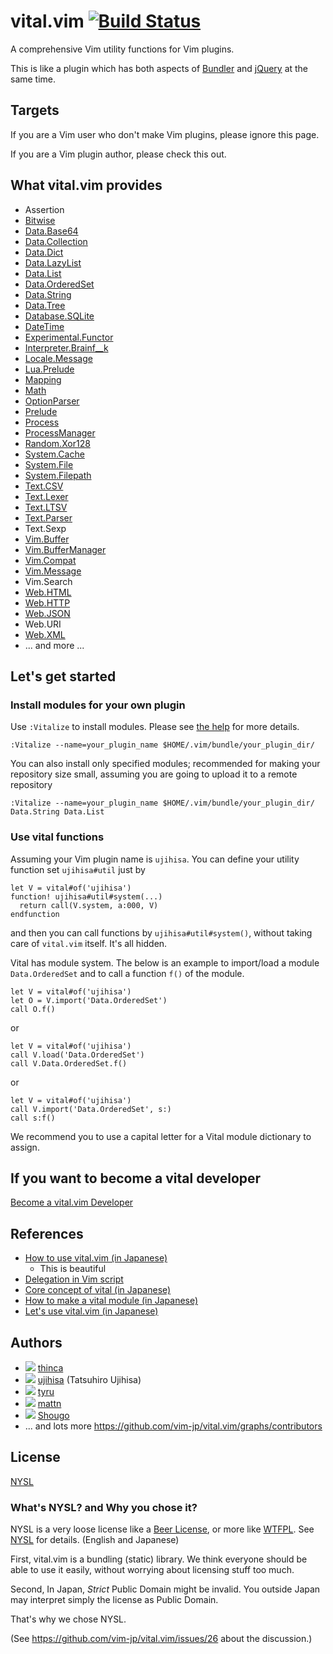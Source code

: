# vital.vim [![Build Status](https://travis-ci.org/vim-jp/vital.vim.png?branch=master)](https://travis-ci.org/vim-jp/vital.vim)

A comprehensive Vim utility functions for Vim plugins.

This is like a plugin which has both aspects of
[Bundler](http://gembundler.com/) and [jQuery](http://jquery.com/) at the same
time.

## Targets

If you are a Vim user who don't make Vim plugins, please ignore this page.

If you are a Vim plugin author, please check this out.

## What vital.vim provides

* Assertion
* [Bitwise](https://github.com/vim-jp/vital.vim/blob/master/doc/vital-bitwise.txt)
* [Data.Base64](https://github.com/vim-jp/vital.vim/blob/master/doc/vital-data-base64.txt)
* [Data.Collection](https://github.com/vim-jp/vital.vim/blob/master/doc/vital-data-collection.txt)
* [Data.Dict](https://github.com/vim-jp/vital.vim/blob/master/doc/vital-data-dict.txt)
* [Data.LazyList](https://github.com/vim-jp/vital.vim/blob/master/doc/vital-data-lazylist.txt)
* [Data.List](https://github.com/vim-jp/vital.vim/blob/master/doc/vital-data-list.txt)
* [Data.OrderedSet](https://github.com/vim-jp/vital.vim/blob/master/doc/vital-data-ordered_set.txt)
* [Data.String](https://github.com/vim-jp/vital.vim/blob/master/doc/vital-data-string.txt)
* [Data.Tree](https://github.com/vim-jp/vital.vim/blob/master/doc/vital-data-tree.txt)
* [Database.SQLite](https://github.com/vim-jp/vital.vim/blob/master/doc/vital-database-sqlite.txt)
* [DateTime](https://github.com/vim-jp/vital.vim/blob/master/doc/vital-date_time.txt)
* [Experimental.Functor](https://github.com/vim-jp/vital.vim/blob/master/doc/vital-experimental-functor.txt)
* [Interpreter.Brainf__k](https://github.com/vim-jp/vital.vim/blob/master/doc/vital-interpreter-brainf__k.txt)
* [Locale.Message](https://github.com/vim-jp/vital.vim/blob/master/doc/vital-locale-message.txt)
* [Lua.Prelude](https://github.com/vim-jp/vital.vim/blob/master/doc/vital-lua-prelude.txt)
* [Mapping](https://github.com/vim-jp/vital.vim/blob/master/doc/vital-mapping.txt)
* [Math](https://github.com/vim-jp/vital.vim/blob/master/doc/vital-math.txt)
* [OptionParser](https://github.com/vim-jp/vital.vim/blob/master/doc/vital-option_parser.txt)
* [Prelude](https://github.com/vim-jp/vital.vim/blob/master/doc/vital-prelude.txt)
* [Process](https://github.com/vim-jp/vital.vim/blob/master/doc/vital-process.txt)
* [ProcessManager](https://github.com/vim-jp/vital.vim/blob/master/doc/vital-process_manager.txt)
* [Random.Xor128](https://github.com/vim-jp/vital.vim/blob/master/doc/vital-random-xor128.txt)
* [System.Cache](https://github.com/vim-jp/vital.vim/blob/master/doc/vital-system-cache.txt)
* [System.File](https://github.com/vim-jp/vital.vim/blob/master/doc/vital-system-file.txt)
* [System.Filepath](https://github.com/vim-jp/vital.vim/blob/master/doc/vital-system-filepath.txt)
* [Text.CSV](https://github.com/vim-jp/vital.vim/blob/master/doc/vital-text-csv.txt)
* [Text.Lexer](https://github.com/vim-jp/vital.vim/blob/master/doc/vital-text-lexer.txt)
* [Text.LTSV](https://github.com/vim-jp/vital.vim/blob/master/doc/vital-text-ltsv.txt)
* [Text.Parser](https://github.com/vim-jp/vital.vim/blob/master/doc/vital-text-parser.txt)
* Text.Sexp
* [Vim.Buffer](https://github.com/vim-jp/vital.vim/blob/master/doc/vital-vim-buffer.txt)
* [Vim.BufferManager](https://github.com/vim-jp/vital.vim/blob/master/doc/vital-vim-buffer_manager.txt)
* [Vim.Compat](https://github.com/vim-jp/vital.vim/blob/master/doc/vital-vim-compat.txt)
* [Vim.Message](https://github.com/vim-jp/vital.vim/blob/master/doc/vital-vim-message.txt)
* Vim.Search
* [Web.HTML](https://github.com/vim-jp/vital.vim/blob/master/doc/vital-web-html.txt)
* [Web.HTTP](https://github.com/vim-jp/vital.vim/blob/master/doc/vital-web-http.txt)
* [Web.JSON](https://github.com/vim-jp/vital.vim/blob/master/doc/vital-web-json.txt)
* Web.URI
* [Web.XML](https://github.com/vim-jp/vital.vim/blob/master/doc/vital-web-xml.txt)
* ... and more ...


## Let's get started

### Install modules for your own plugin

Use `:Vitalize` to install modules.
Please see [the help](https://github.com/vim-jp/vital.vim/blob/master/doc/vitalizer.txt) for more details.

```vim
:Vitalize --name=your_plugin_name $HOME/.vim/bundle/your_plugin_dir/
```

You can also install only specified modules; recommended for making your
repository size small, assuming you are going to upload it to a remote
repository

```vim
:Vitalize --name=your_plugin_name $HOME/.vim/bundle/your_plugin_dir/ Data.String Data.List
```

### Use vital functions

Assuming your Vim plugin name is `ujihisa`. You can define your utility
function set `ujihisa#util` just by

```vim
let V = vital#of('ujihisa')
function! ujihisa#util#system(...)
  return call(V.system, a:000, V)
endfunction
```

and then you can call functions by `ujihisa#util#system()`, without taking care
of `vital.vim` itself. It's all hidden.

Vital has module system. The below is an example to import/load a module
`Data.OrderedSet` and to call a function `f()` of the module.

```vim
let V = vital#of('ujihisa')
let O = V.import('Data.OrderedSet')
call O.f()
```

or

```vim
let V = vital#of('ujihisa')
call V.load('Data.OrderedSet')
call V.Data.OrderedSet.f()
```

or

```vim
let V = vital#of('ujihisa')
call V.import('Data.OrderedSet', s:)
call s:f()
```

We recommend you to use a capital letter for a Vital module dictionary to assign.

## If you want to become a vital developer

[Become a vital.vim Developer](https://github.com/vim-jp/vital.vim/wiki/Become-a-vital.vim-Developer)

## References

* [How to use vital.vim (in Japanese)](http://rbtnn.github.io/how-to-use-vital.vim/)
    * This is beautiful
* [Delegation in Vim script](http://ujihisa.blogspot.com/2011/02/delegation-in-vim-script.html)
* [Core concept of vital (in Japanese)](http://d.hatena.ne.jp/thinca/20110310/1299768323)
* [How to make a vital module (in Japanese)](http://d.hatena.ne.jp/thinca/20110311/1299769233)
* [Let's use vital.vim (in Japanese)](http://qiita.com/rbtnn/items/deb569ebc94d5172a5e5)

## Authors

* ![](https://secure.gravatar.com/avatar/3b83f8f7a25019f3ee01791df024bf3c)
  [thinca](http://github.com/thinca)
* ![](https://secure.gravatar.com/avatar/d9d0ceb387e3b6de5c4562af78e8a910)
  [ujihisa](http://github.com/ujihisa) (Tatsuhiro Ujihisa)
* ![](https://secure.gravatar.com/avatar/5fdf83c448b8503add52517c7de0e3cc)
  [tyru](http://github.com/tyru)
* ![](https://secure.gravatar.com/avatar/1ba93fd9e39ebf48777f217c38e768fd)
  [mattn](http://github.com/mattn)
* ![](https://secure.gravatar.com/avatar/7f5a1bfaf8b64cbcdfaf82a7de92506b)
  [Shougo](http://github.com/shougo)
* ... and lots more <https://github.com/vim-jp/vital.vim/graphs/contributors>

## License

[NYSL](http://www.kmonos.net/nysl/)

### What's NYSL? and Why you chose it?

NYSL is a very loose license like a [Beer License](http://en.wikipedia.org/wiki/Beerware), or more like [WTFPL](http://en.wikipedia.org/wiki/WTFPL).
See [NYSL](http://www.kmonos.net/nysl/NYSL.TXT) for details.  (English and Japanese)

First, vital.vim is a bundling (static) library.
We think everyone should be able to use it easily, without worrying about
licensing stuff too much.

Second, In Japan, *Strict* Public Domain might be invalid.
You outside Japan may interpret simply the license as Public Domain.

That's why we chose NYSL.

(See <https://github.com/vim-jp/vital.vim/issues/26> about the discussion.)
